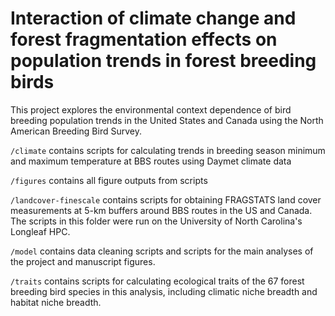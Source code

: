 # Interaction of climate change and forest fragmentation effects on population trends in forest breeding birds

This project explores the environmental context dependence of bird breeding population trends in the United States and Canada using the North American Breeding Bird Survey.

`/climate` contains scripts for calculating trends in breeding season minimum and maximum temperature at BBS routes using Daymet climate data

`/figures` contains all figure outputs from scripts

`/landcover-finescale` contains scripts for obtaining FRAGSTATS land cover measurements at 5-km buffers around BBS routes in the US and Canada.
The scripts in this folder were run on the University of North Carolina's Longleaf HPC.

`/model` contains data cleaning scripts and scripts for the main analyses of the project and manuscript figures.

`/traits` contains scripts for calculating ecological traits of the 67 forest breeding bird species in this analysis, including climatic niche breadth and habitat niche breadth.
